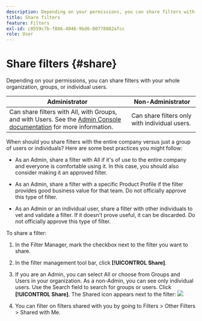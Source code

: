 ```yaml
---
description: Depending on your permissions, you can share filters with your whole organization, groups, or individual users.
title: Share filters
feature: Filters
exl-id: c8559c7b-f886-4046-9bd6-80778882afcc
role: User
---
```

# Share filters {#share}

Depending on your permissions, you can share filters with your whole organization, groups, or individual users. 

|Administrator| Non-Administrator|
|---|---|
|Can share filters with All, with Groups, and with Users. See the [Admin Console documentation](https://helpx.adobe.com/enterprise/using/manage-products-and-profiles.html) for more information.|Can share filters only with individual users.|

When should you share filters with the entire company versus just a group of users or individuals? Here are some best practices you might follow:

* As an Admin, share a filter with All if it's of use to the entire company and everyone is comfortable using it. In this case, you should also consider making it an approved filter.

* As an Admin, share a filter with a specific Product Profile if the filter provides good business value for that team. Do not officially approve this type of filter.

* As an Admin or an individual user, share a filter with other individuals to vet and validate a filter. If it doesn't prove useful, it can be discarded. Do not officially approve this type of filter. 

To share a filter:

1. In the Filter Manager, mark the checkbox next to the filter you want to share. 

1. In the filter management tool bar, click **[!UICONTROL Share]**.

1. If you are an Admin, you can select All or choose from Groups and Users in your organization. As a non-Admin, you can see only individual users. Use the Search field to search for groups or users. Click **[!UICONTROL Share]**. The Shared icon appears next to the filter: ![](https://spectrum.adobe.com/static/icons/workflow_18/Smock_Share_18_N.svg)

1. You can filter on filters shared with you by going to Filters > Other Filters > Shared with Me.
